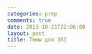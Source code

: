 ```yaml
---
categories: prep
comments: true
date: 2013-10-21T22:06:00
layout: post
title: Темы для 363
---
```


